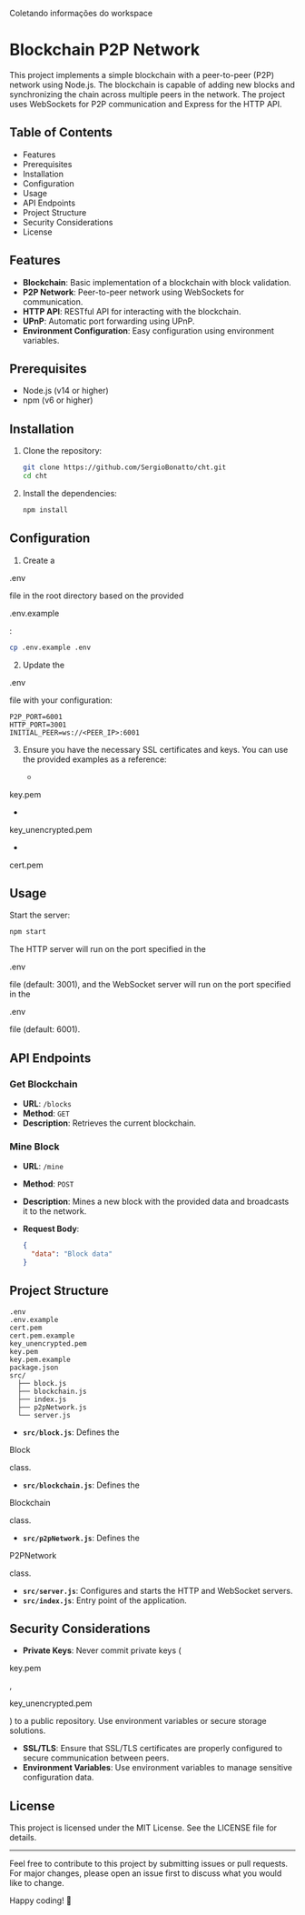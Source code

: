 Coletando informações do workspace

# Blockchain P2P Network

This project implements a simple blockchain with a peer-to-peer (P2P) network using Node.js. The blockchain is capable of adding new blocks and synchronizing the chain across multiple peers in the network. The project uses WebSockets for P2P communication and Express for the HTTP API.

## Table of Contents

- Features
- Prerequisites
- Installation
- Configuration
- Usage
- API Endpoints
- Project Structure
- Security Considerations
- License

## Features

- **Blockchain**: Basic implementation of a blockchain with block validation.
- **P2P Network**: Peer-to-peer network using WebSockets for communication.
- **HTTP API**: RESTful API for interacting with the blockchain.
- **UPnP**: Automatic port forwarding using UPnP.
- **Environment Configuration**: Easy configuration using environment variables.

## Prerequisites

- Node.js (v14 or higher)
- npm (v6 or higher)

## Installation

1. Clone the repository:

   ```sh
   git clone https://github.com/SergioBonatto/cht.git
   cd cht
   ```

2. Install the dependencies:

   ```sh
   npm install
   ```

## Configuration

1. Create a

.env

 file in the root directory based on the provided

.env.example

:

   ```sh
   cp .env.example .env
   ```

2. Update the

.env

 file with your configuration:

   ```env
   P2P_PORT=6001
   HTTP_PORT=3001
   INITIAL_PEER=ws://<PEER_IP>:6001
   ```

3. Ensure you have the necessary SSL certificates and keys. You can use the provided examples as a reference:

   -

key.pem


   -

key_unencrypted.pem


   -

cert.pem



## Usage

Start the server:

```sh
npm start
```

The HTTP server will run on the port specified in the

.env

 file (default: 3001), and the WebSocket server will run on the port specified in the

.env

 file (default: 6001).

## API Endpoints

### Get Blockchain

- **URL**: `/blocks`
- **Method**: `GET`
- **Description**: Retrieves the current blockchain.

### Mine Block

- **URL**: `/mine`
- **Method**: `POST`
- **Description**: Mines a new block with the provided data and broadcasts it to the network.
- **Request Body**:

  ```json
  {
    "data": "Block data"
  }
  ```

## Project Structure

```
.env
.env.example
cert.pem
cert.pem.example
key_unencrypted.pem
key.pem
key.pem.example
package.json
src/
  ├── block.js
  ├── blockchain.js
  ├── index.js
  ├── p2pNetwork.js
  └── server.js
```

- **`src/block.js`**: Defines the

Block

 class.
- **`src/blockchain.js`**: Defines the

Blockchain

 class.
- **`src/p2pNetwork.js`**: Defines the

P2PNetwork

 class.
- **`src/server.js`**: Configures and starts the HTTP and WebSocket servers.
- **`src/index.js`**: Entry point of the application.

## Security Considerations

- **Private Keys**: Never commit private keys (

key.pem

,

key_unencrypted.pem

) to a public repository. Use environment variables or secure storage solutions.
- **SSL/TLS**: Ensure that SSL/TLS certificates are properly configured to secure communication between peers.
- **Environment Variables**: Use environment variables to manage sensitive configuration data.

## License

This project is licensed under the MIT License. See the LICENSE file for details.

---

Feel free to contribute to this project by submitting issues or pull requests. For major changes, please open an issue first to discuss what you would like to change.

Happy coding! 🚀
